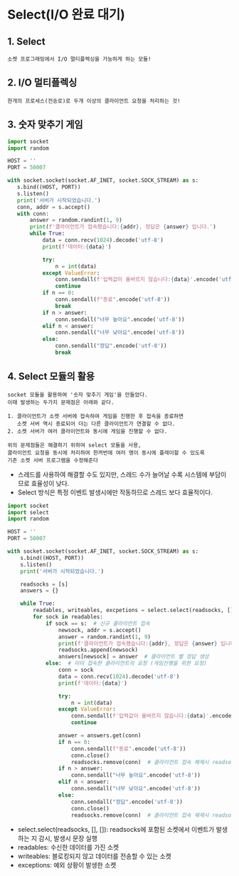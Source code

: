 # Select(I/O 완료 대기)

## **1. Select**
    소켓 프로그래밍에서 I/O 멀티플렉싱을 가능하게 하는 모듈!

## **2. I/O 멀티플렉싱**
    한개의 프로세스(전송로)로 두개 이상의 클라이언트 요청을 처리하는 것!

## **3. 숫자 맞추기 게임**
 ```Python
import socket
import random

HOST = ''
PORT = 50007

with socket.socket(socket.AF_INET, socket.SOCK_STREAM) as s:
    s.bind((HOST, PORT))
    s.listen()
    print('서버가 시작되었습니다.')
    conn, addr = s.accept()
    with conn:
        answer = random.randint(1, 9)
        print(f'클라이언트가 접속했습니다:{addr}, 정답은 {answer} 입니다.')
        while True:
            data = conn.recv(1024).decode('utf-8')
            print(f'데이터:{data}')

            try:
                n = int(data)
            except ValueError:
                conn.sendall(f'입력값이 올바르지 않습니다:{data}'.encode('utf-8'))
                continue
            if n == 0:
                conn.sendall(f"종료".encode('utf-8'))
                break
            if n > answer:
                conn.sendall("너무 높아요".encode('utf-8'))
            elif n < answer:
                conn.sendall("너무 낮아요".encode('utf-8'))
            else:
                conn.sendall("정답".encode('utf-8'))
                break
```

## **4. Select 모듈의 활용**
    socket 모듈을 활용하여 '숫자 맞추기 게임'을 만들었다.
    이때 발생하는 두가지 문제점은 아래와 같다.

    1. 클라이언트가 소켓 서버에 접속하여 게임을 진행한 후 접속을 종료하면
       소켓 서버 역시 종료되어 더는 다른 클라이언트가 연결할 수 없다.
    2. 소켓 서버가 여러 클라이언트와 동시에 게임을 진행할 수 없다.

    위의 문제점들은 해결하기 위하여 select 모듈을 사용,
    클라이언트 요청을 동시에 처리하여 한꺼번에 여러 명이 동시에 플레이할 수 있도록
    기존 소켓 서버 프로그램을 수정해준다

* 스레드를 사용하여 해결할 수도 있지만, 스레드 수가 늘어날 수록 시스템에 부담이므로 효율성이 낮다. 
* Select 방식은 특정 이벤트 발생시에만 작동하므로 스레드 보다 효율적이다.

```Python
import socket
import select
import random

HOST = ''
PORT = 50007

with socket.socket(socket.AF_INET, socket.SOCK_STREAM) as s:
    s.bind((HOST, PORT))
    s.listen()
    print('서버가 시작되었습니다.')

    readsocks = [s]
    answers = {}

    while True:
        readables, writeables, excpetions = select.select(readsocks, [], [])
        for sock in readables:
            if sock == s:  # 신규 클라이언트 접속
                newsock, addr = s.accept()
                answer = random.randint(1, 9)
                print(f'클라이언트가 접속했습니다:{addr}, 정답은 {answer} 입니다.')
                readsocks.append(newsock)
                answers[newsock] = answer  # 클라이언트 별 정답 생성
            else:  # 이미 접속한 클라이언트의 요청 (게임진행을 위한 요청)
                conn = sock
                data = conn.recv(1024).decode('utf-8')
                print(f'데이터:{data}')

                try:
                    n = int(data)
                except ValueError:
                    conn.sendall(f'입력값이 올바르지 않습니다:{data}'.encode('utf-8'))
                    continue

                answer = answers.get(conn)
                if n == 0:
                    conn.sendall(f"종료".encode('utf-8'))
                    conn.close()
                    readsocks.remove(conn)  # 클라이언트 접속 해제시 readsocks에서 제거
                if n > answer:
                    conn.sendall("너무 높아요".encode('utf-8'))
                elif n < answer:
                    conn.sendall("너무 낮아요".encode('utf-8'))
                else:
                    conn.sendall("정답".encode('utf-8'))
                    conn.close()
                    readsocks.remove(conn)  # 클라이언트 접속 해제시 readsocks에서 제거
```
*  select.select(readsocks, [], []): readsocks에 포함된 소켓에서 이벤트가 발생하는 지 감시, 발생시 문장 실행
*  readables: 수신한 데이터를 가진 소켓
*  writeables: 블로킹되지 않고 데이터를 전송할 수 있는 소켓
*  exceptions: 예외 상황이 발생한 소켓
